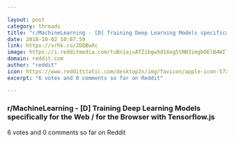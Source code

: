 ```yaml
---

layout: post
category: threads
title: "r/MachineLearning - [D] Training Deep Learning Models specifically for the Web / for the Browser with Tensorflow.js"
date: 2018-10-02 10:07:59
link: https://vrhk.co/2DQBwXc
image: https://i.redditmedia.com/tuBn1ajuATZibgwXd1Xog5tNN3imgbOElB4WITD3frk.jpg?s=257fff56bb754f8bd607a5d8b58e409b
domain: reddit.com
author: "reddit"
icon: https://www.redditstatic.com/desktop2x/img/favicon/apple-icon-57x57.png
excerpt: "6 votes and 0 comments so far on Reddit"

---
```


### r/MachineLearning - [D] Training Deep Learning Models specifically for the Web / for the Browser with Tensorflow.js

6 votes and 0 comments so far on Reddit